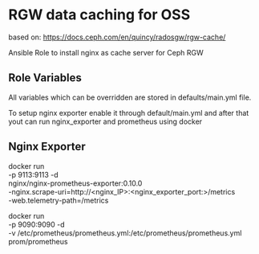 # RGW data caching for OSS

based on: https://docs.ceph.com/en/quincy/radosgw/rgw-cache/

Ansible Role to install nginx as cache server for Ceph RGW

## Role Variables
All variables which can be overridden are stored in defaults/main.yml file.

To setup nginx exporter enable it through default/main.yml
and after that yout can run nginx_exporter and prometheus using docker

## Nginx Exporter

docker run \
  -p 9113:9113 -d \
  nginx/nginx-prometheus-exporter:0.10.0 \
  -nginx.scrape-uri=http://<nginx_IP>:<nginx_exporter_port:>/metrics \
  -web.telemetry-path=/metrics

docker run \
    -p 9090:9090 -d \
    -v /etc/prometheus/prometheus.yml:/etc/prometheus/prometheus.yml \
    prom/prometheus


